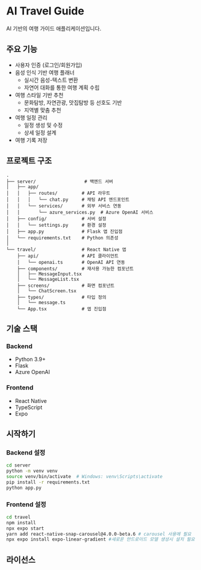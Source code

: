 # AI Travel Guide

AI 기반의 여행 가이드 애플리케이션입니다.

## 주요 기능

- 사용자 인증 (로그인/회원가입)
- 음성 인식 기반 여행 플래너
  - 실시간 음성-텍스트 변환
  - 자연어 대화를 통한 여행 계획 수립
- 여행 스타일 기반 추천
  - 문화탐방, 자연관광, 맛집탐방 등 선호도 기반
  - 지역별 맞춤 추천
- 여행 일정 관리
  - 일정 생성 및 수정
  - 상세 일정 설계
- 여행 기록 저장

## 프로젝트 구조

```
.
├── server/                  # 백엔드 서버
│   ├── app/
│   │   ├── routes/         # API 라우트
│   │   │   └── chat.py     # 채팅 API 엔드포인트
│   │   └── services/       # 외부 서비스 연동
│   │       └── azure_services.py  # Azure OpenAI 서비스
│   ├── config/             # 서버 설정
│   │   └── settings.py     # 환경 설정
│   ├── app.py              # Flask 앱 진입점
│   └── requirements.txt    # Python 의존성
│
└── travel/                 # React Native 앱
    ├── api/                # API 클라이언트
    │   └── openai.ts       # OpenAI API 연동
    ├── components/         # 재사용 가능한 컴포넌트
    │   ├── MessageInput.tsx
    │   └── MessageList.tsx
    ├── screens/            # 화면 컴포넌트
    │   └── ChatScreen.tsx
    ├── types/              # 타입 정의
    │   └── message.ts
    └── App.tsx             # 앱 진입점
```

## 기술 스택

### Backend

- Python 3.9+
- Flask
- Azure OpenAI

### Frontend

- React Native
- TypeScript
- Expo

## 시작하기

### Backend 설정

```bash
cd server
python -m venv venv
source venv/bin/activate  # Windows: venv\Scripts\activate
pip install -r requirements.txt
python app.py
```

### Frontend 설정

```bash
cd travel
npm install
npx expo start
yarn add react-native-snap-carousel@4.0.0-beta.6 # carousel 사용에 필요
npx expo install expo-linear-gradient #새로운 안드로이드 모델 생성시 설치 필요 혹은 오류나면 설치해볼것
```

## 라이선스

